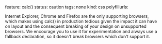 feature: calc()
status: caution
tags: none
kind: css
polyfillurls:

Internet Explorer, Chrome and Firefox are the only supporting browsers, which makes using calc() in production tedious given the impact it can have on layout and the consequent breaking of your design on unsupported browsers. We encourage you to use it for experimentation and always use a fallback declaration, so it doesn't break browsers which don't support it.
